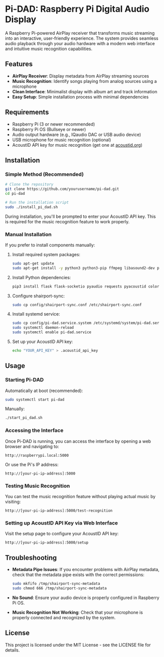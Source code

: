 # Pi-DAD: Raspberry Pi Digital Audio Display

A Raspberry Pi-powered AirPlay receiver that transforms music streaming into an interactive, user-friendly experience. The system provides seamless audio playback through your audio hardware with a modern web interface and intuitive music recognition capabilities.

## Features

- **AirPlay Receiver**: Display metadata from AirPlay streaming sources
- **Music Recognition**: Identify songs playing from analog sources using a microphone
- **Clean Interface**: Minimalist display with album art and track information
- **Easy Setup**: Simple installation process with minimal dependencies

## Requirements

- Raspberry Pi (3 or newer recommended)
- Raspberry Pi OS (Bullseye or newer)
- Audio output hardware (e.g., IQaudio DAC or USB audio device)
- USB microphone for music recognition (optional)
- AcoustID API key for music recognition (get one at [acoustid.org](https://acoustid.org/))

## Installation

### Simple Method (Recommended)

```bash
# Clone the repository
git clone https://github.com/yourusername/pi-dad.git
cd pi-dad

# Run the installation script
sudo ./install_pi_dad.sh
```

During installation, you'll be prompted to enter your AcoustID API key. This is required for the music recognition feature to work properly.

### Manual Installation

If you prefer to install components manually:

1. Install required system packages:
   ```bash
   sudo apt-get update
   sudo apt-get install -y python3 python3-pip ffmpeg libasound2-dev portaudio19-dev shairport-sync
   ```

2. Install Python dependencies:
   ```bash
   pip3 install flask flask-socketio pyaudio requests pyacoustid colorthief musicbrainzngs
   ```

3. Configure shairport-sync:
   ```bash
   sudo cp config/shairport-sync.conf /etc/shairport-sync.conf
   ```

4. Install systemd service:
   ```bash
   sudo cp config/pi-dad.service.system /etc/systemd/system/pi-dad.service
   sudo systemctl daemon-reload
   sudo systemctl enable pi-dad.service
   ```

5. Set up your AcoustID API key:
   ```bash
   echo "YOUR_API_KEY" > .acoustid_api_key
   ```

## Usage

### Starting Pi-DAD

Automatically at boot (recommended):
```bash
sudo systemctl start pi-dad
```

Manually:
```bash
./start_pi_dad.sh
```

### Accessing the Interface

Once Pi-DAD is running, you can access the interface by opening a web browser and navigating to:

```
http://raspberrypi.local:5000
```

Or use the Pi's IP address:

```
http://[your-pi-ip-address]:5000
```

### Testing Music Recognition

You can test the music recognition feature without playing actual music by visiting:

```
http://[your-pi-ip-address]:5000/test-recognition
```

### Setting up AcoustID API Key via Web Interface

Visit the setup page to configure your AcoustID API key:

```
http://[your-pi-ip-address]:5000/setup
```

## Troubleshooting

- **Metadata Pipe Issues**: If you encounter problems with AirPlay metadata, check that the metadata pipe exists with the correct permissions:
  ```bash
  sudo mkfifo /tmp/shairport-sync-metadata
  sudo chmod 666 /tmp/shairport-sync-metadata
  ```

- **No Sound**: Ensure your audio device is properly configured in Raspberry Pi OS.

- **Music Recognition Not Working**: Check that your microphone is properly connected and recognized by the system.

## License

This project is licensed under the MIT License - see the LICENSE file for details.
